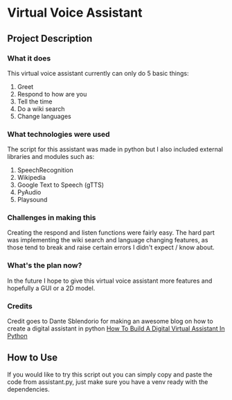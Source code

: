 # Virtual Voice Assistant

## Project Description
### What it does
This virtual voice assistant currently can only do 5 basic things:
  1. Greet
  2. Respond to how are you
  3. Tell the time
  4. Do a wiki search
  5. Change languages
  
### What technologies were used
The script for this assistant was made in python but I also included external libraries and modules such as:
  1. SpeechRecognition
  2. Wikipedia
  3. Google Text to Speech (gTTS)
  4. PyAudio
  5. Playsound
  
### Challenges in making this
Creating the respond and listen functions were fairly easy.
The hard part was implementing the wiki search and language changing features, as those tend to break and raise certain errors I didn't expect / know about.

### What's the plan now?
In the future I hope to give this virtual voice assistant more features and hopefully a GUI or a 2D model.

### Credits
Credit goes to Dante Sblendorio for making an awesome blog on how to create a digital assistant in python
[How To Build A Digital Virtual Assistant In Python](https://www.activestate.com/blog/how-to-build-a-digital-virtual-assistant-in-python)

## How to Use
If you would like to try this script out you can simply copy and paste the code from assistant.py, just make sure you have a venv ready with the dependencies.
